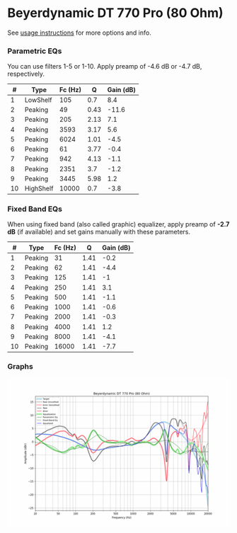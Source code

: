 # Beyerdynamic DT 770 Pro (80 Ohm)
See [usage instructions](https://github.com/jaakkopasanen/AutoEq#usage) for more options and info.

### Parametric EQs
You can use filters 1-5 or 1-10. Apply preamp of -4.6 dB or -4.7 dB, respectively.

|   # | Type      |   Fc (Hz) |    Q |   Gain (dB) |
|-----|-----------|-----------|------|-------------|
|   1 | LowShelf  |       105 | 0.7  |         8.4 |
|   2 | Peaking   |        49 | 0.43 |       -11.6 |
|   3 | Peaking   |       205 | 2.13 |         7.1 |
|   4 | Peaking   |      3593 | 3.17 |         5.6 |
|   5 | Peaking   |      6024 | 1.01 |        -4.5 |
|   6 | Peaking   |        61 | 3.77 |        -0.4 |
|   7 | Peaking   |       942 | 4.13 |        -1.1 |
|   8 | Peaking   |      2351 | 3.7  |        -1.2 |
|   9 | Peaking   |      3445 | 5.98 |         1.2 |
|  10 | HighShelf |     10000 | 0.7  |        -3.8 |

### Fixed Band EQs
When using fixed band (also called graphic) equalizer, apply preamp of **-2.7 dB** (if available) and set gains manually with these parameters.

|   # | Type    |   Fc (Hz) |    Q |   Gain (dB) |
|-----|---------|-----------|------|-------------|
|   1 | Peaking |        31 | 1.41 |        -0.2 |
|   2 | Peaking |        62 | 1.41 |        -4.4 |
|   3 | Peaking |       125 | 1.41 |        -1   |
|   4 | Peaking |       250 | 1.41 |         3.1 |
|   5 | Peaking |       500 | 1.41 |        -1.1 |
|   6 | Peaking |      1000 | 1.41 |        -0.6 |
|   7 | Peaking |      2000 | 1.41 |        -0.3 |
|   8 | Peaking |      4000 | 1.41 |         1.2 |
|   9 | Peaking |      8000 | 1.41 |        -4.1 |
|  10 | Peaking |     16000 | 1.41 |        -7.7 |

### Graphs
![](./Beyerdynamic%20DT%20770%20Pro%20(80%20Ohm).png)

